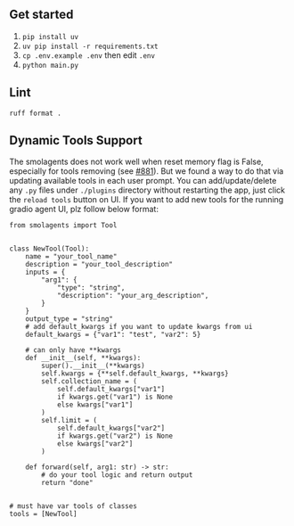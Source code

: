 ## Get started

1. `pip install uv`
2. `uv pip install -r requirements.txt`
3. `cp .env.example .env` then edit `.env`
4. `python main.py`

## Lint
`ruff format .`

## Dynamic Tools Support

The smolagents does not work well when reset memory flag is False, especially for tools removing (see [#881](https://github.com/huggingface/smolagents/issues/881)).
But we found a way to do that via updating available tools in each user prompt.
You can add/update/delete any `.py` files under `./plugins` directory without restarting the app, just 
click the `reload tools` button on UI.
If you want to add new tools for the running gradio agent UI, plz follow below format:
```
from smolagents import Tool


class NewTool(Tool):
    name = "your_tool_name"
    description = "your_tool_description"
    inputs = {
        "arg1": {
            "type": "string",
            "description": "your_arg_description",
        }
    }
    output_type = "string"
    # add default_kwargs if you want to update kwargs from ui
    default_kwargs = {"var1": "test", "var2": 5}
    
    # can only have **kwargs
    def __init__(self, **kwargs):
        super().__init__(**kwargs)
        self.kwargs = {**self.default_kwargs, **kwargs}
        self.collection_name = (
            self.default_kwargs["var1"]
            if kwargs.get("var1") is None
            else kwargs["var1"]
        )
        self.limit = (
            self.default_kwargs["var2"]
            if kwargs.get("var2") is None
            else kwargs["var2"]
        )

    def forward(self, arg1: str) -> str:
        # do your tool logic and return output
        return "done"


# must have var tools of classes
tools = [NewTool]
```
